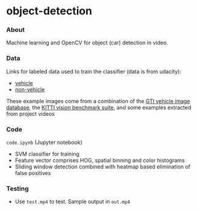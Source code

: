 # object-detection

### About
Machine learning and OpenCV for object (car) detection in video.

### Data
Links for labeled data used to train the classifier (data is from udacity):

* [vehicle](https://s3.amazonaws.com/udacity-sdc/Vehicle_Tracking/vehicles.zip) 
* [non-vehicle](https://s3.amazonaws.com/udacity-sdc/Vehicle_Tracking/non-vehicles.zip)

These example images come from a combination of the [GTI vehicle image database](http://www.gti.ssr.upm.es/data/Vehicle_database.html), the [KITTI vision benchmark suite](http://www.cvlibs.net/datasets/kitti/), and some examples extracted from project videos

### Code
`code.ipynb` (Jupyter notebook)

* SVM classifier for training
* Feature vector comprises HOG, spatial binning and color histograms
* Sliding window detection combined with heatmap based elimination of false positives

### Testing

* Use `test.mp4` to test. Sample output in `out.mp4`

